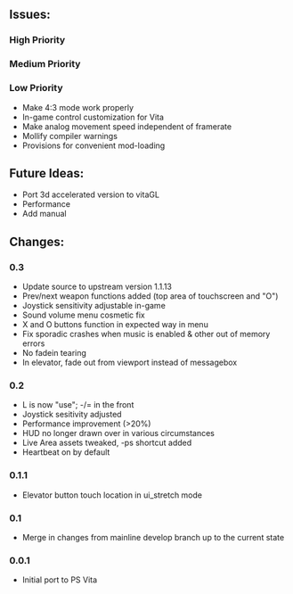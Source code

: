 ## Issues:

### High Priority

### Medium Priority

### Low Priority

* Make 4:3 mode work properly
* In-game control customization for Vita
* Make analog movement speed independent of framerate
* Mollify compiler warnings
* Provisions for convenient mod-loading

## Future Ideas:

* Port 3d accelerated version to vitaGL
* Performance
* Add manual

## Changes:

### 0.3
* Update source to upstream version 1.1.13
* Prev/next weapon functions added (top area of touchscreen and "O")
* Joystick sensitivity adjustable in-game
* Sound volume menu cosmetic fix
* X and O buttons function in expected way in menu
* Fix sporadic crashes when music is enabled & other out of memory errors
* No fadein tearing
* In elevator, fade out from viewport instead of messagebox

### 0.2
* L is now "use"; -/= in the front
* Joystick sesitivity adjusted
* Performance improvement (>20%)
* HUD no longer drawn over in various circumstances
* Live Area assets tweaked, -ps shortcut added
* Heartbeat on by default

### 0.1.1
* Elevator button touch location in ui_stretch mode

### 0.1
* Merge in changes from mainline develop branch up to the current state

### 0.0.1
* Initial port to PS Vita
